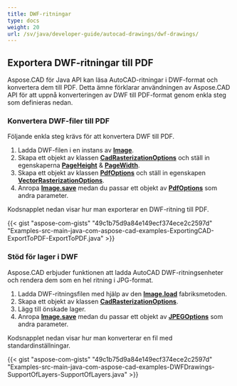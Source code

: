```yaml
---
title: DWF-ritningar
type: docs
weight: 20
url: /sv/java/developer-guide/autocad-drawings/dwf-drawings/
---
```


## **Exportera DWF-ritningar till PDF**

Aspose.CAD för Java API kan läsa AutoCAD-ritningar i DWF-format och konvertera dem till PDF. Detta ämne förklarar användningen av Aspose.CAD API för att uppnå konverteringen av DWF till PDF-format genom enkla steg som definieras nedan.

### **Konvertera DWF-filer till PDF**

Följande enkla steg krävs för att konvertera DWF till PDF.

1. Ladda DWF-filen i en instans av [**Image**](https://reference.aspose.com/cad/java/com.aspose.cad/Image).
1. Skapa ett objekt av klassen [**CadRasterizationOptions**](https://reference.aspose.com/cad/java/com.aspose.cad.imageoptions/CadRasterizationOptions) och ställ in egenskaperna [**PageHeight**](https://reference.aspose.com/cad/java/com.aspose.cad.imageoptions/VectorRasterizationOptions#setPageHeight-float-) & [**PageWidth**](https://reference.aspose.com/cad/java/com.aspose.cad.imageoptions/VectorRasterizationOptions#setPageWidth-float-).
1. Skapa ett objekt av klassen [**PdfOptions**](https://reference.aspose.com/cad/java/com.aspose.cad.imageoptions/PdfOptions) och ställ in egenskapen [**VectorRasterizationOptions**](https://reference.aspose.com/cad/java/com.aspose.cad.imageoptions/VectorRasterizationOptions).
1. Anropa [**Image.save**](https://reference.aspose.com/cad/java/com.aspose.cad/Image#save--) medan du passar ett objekt av [**PdfOptions**](https://reference.aspose.com/cad/java/com.aspose.cad.imageoptions/PdfOptions) som andra parameter.

Kodsnapplet nedan visar hur man exporterar en DWF-ritning till PDF.

{{< gist "aspose-com-gists" "49c1b75d9a84e149ecf374ece2c2597d" "Examples-src-main-java-com-aspose-cad-examples-ExportingCAD-ExportToPDF-ExportToPDF.java" >}}

### **Stöd för lager i DWF**

Aspose.CAD erbjuder funktionen att ladda AutoCAD DWF-ritningsenheter och rendera dem som en hel ritning i JPG-format.

1. Ladda DWF-ritningsfilen med hjälp av den [**Image.load**](https://reference.aspose.com/cad/java/com.aspose.cad/Image#load-java.io.InputStream-) fabriksmetoden.
1. Skapa ett objekt av klassen [**CadRasterizationOptions**](https://reference.aspose.com/cad/java/com.aspose.cad.imageoptions/CadRasterizationOptions).
1. Lägg till önskade lager.
1. Anropa [**Image.save**](https://reference.aspose.com/cad/java/com.aspose.cad/Image#save--) medan du passar ett objekt av [**JPEGOptions**](https://reference.aspose.com/cad/java/com.aspose.cad.imageoptions/JpegOptions) som andra parameter.

Kodsnapplet nedan visar hur man konverterar en fil med standardinställningar.

{{< gist "aspose-com-gists" "49c1b75d9a84e149ecf374ece2c2597d" "Examples-src-main-java-com-aspose-cad-examples-DWFDrawings-SupportOfLayers-SupportOfLayers.java" >}}
